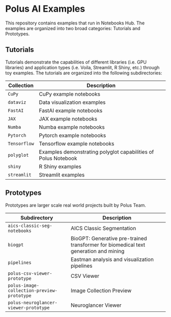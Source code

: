 # Polus AI Examples

This repository contains examples that run in Notebooks Hub. The examples are organized into two broad categories: Tutorials and Prototypes.

## Tutorials

Tutorials demonstrate the capabilities of different libraries (i.e. GPU libraries) and application types (i.e. Voila, Streamlit, R Shiny, etc.) through toy examples. The tutorials are organized into the following subdirectories:

| Collection   | Description                                                    |
| ------------ | -------------------------------------------------------------- |
| `CuPy`       | CuPy example notebooks                                         |
| `dataviz`    | Data visualization examples                                    |
| `FastAI`     | FastAI example notebooks                                       |
| `JAX`        | JAX example notebooks                                          |
| `Numba`      | Numba example notebooks                                        |
| `Pytorch`    | Pytorch example notebooks                                      |
| `Tensorflow` | Tensorflow example notebooks                                   |
| `polyglot`   | Examples demonstrating polyglot capabilities of Polus Notebook |
| `shiny`      | R Shiny examples                                               |
| `streamlit`  | Streamlit examples                                             |

## Prototypes

Prototypes are larger scale real world projects built by Polus Team.

| Subdirectory                               | Description                                                                          |
| ------------------------------------------ | ------------------------------------------------------------------------------------ |
| `aics-classic-seg-notebooks`               | AICS Classic Segmentation                                                            |
| `biogpt`                                   | BioGPT: Generative pre-trained transformer for biomedical text generation and mining |
| `pipelines`                                | Eastman analysis and visualization pipelines                                         |
| `polus-csv-viewer-prototype`               | CSV Viewer                                                                           |
| `polus-image-collection-preview-prototype` | Image Collection Preview                                                             |
| `polus-neuroglancer-viewer-prototype`      | Neuroglancer Viewer                                                                  |
